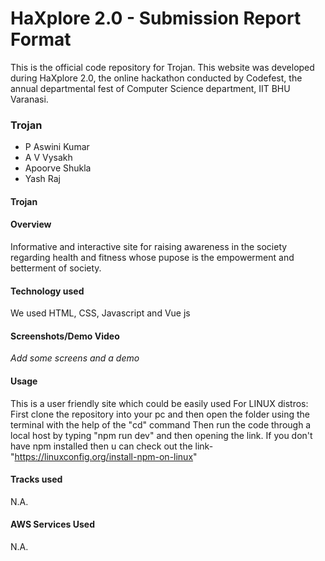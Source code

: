 # HaXplore 2.0 - Submission Report Format

This is the official code repository for Trojan. This website was developed during HaXplore 2.0, 
the online hackathon conducted by Codefest, the annual departmental fest of Computer Science department, IIT BHU Varanasi.

### Trojan

* P Aswini Kumar
* A V Vysakh
* Apoorve Shukla
* Yash Raj

#### Trojan


#### Overview

Informative and interactive site for raising awareness in the society regarding health and fitness whose pupose is the empowerment and betterment of society.

#### Technology used

We used HTML, CSS, Javascript and Vue js 

#### Screenshots/Demo Video

_Add some screens and a demo_


#### Usage

This is a user friendly site which could be easily used
For LINUX distros:
First clone the repository into your pc and then open the folder using the terminal with the help of the "cd" command
Then run the code through a local host by typing "npm run dev" and then opening the link.
If you don't have npm installed then u can check out the link- "https://linuxconfig.org/install-npm-on-linux" 

#### Tracks used

N.A.

#### AWS Services Used

N.A.




